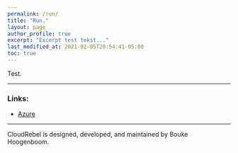 ```yaml
---
permalink: /run/
title: "Run."
layout: page
author_profile: true
excerpt: "Excerpt test tekst..."
last_modified_at: 2021-02-05T20:54:41-05:00
toc: true
---
```


Test.

---
### Links:

- [Azure](https://azure.com/)

---

CloudRebel is designed, developed, and maintained by Bouke Hoogenboom.